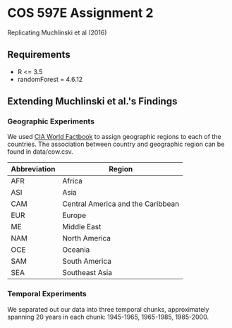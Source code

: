 # COS 597E Assignment 2
Replicating Muchlinski et al (2016)

## Requirements
* R <= 3.5
* randomForest = 4.6.12

## Extending Muchlinski et al.'s Findings
### Geographic Experiments 
We used [CIA World Factbook](https://www.cia.gov/library/publications/resources/the-world-factbook/fields/278.html) to assign geographic regions to each of the countries. The association between country and geographic region can be found in data/cow.csv. 

Abbreviation| Region
------------ | -------------
AFR | Africa
ASI | Asia
CAM | Central America and the Caribbean
EUR | Europe
ME | Middle East
NAM | North America
OCE | Oceania
SAM | South America
SEA | Southeast Asia

### Temporal Experiments 
We separated out our data into three temporal chunks, approximately spanning 20 years in each chunk: 1945-1965, 1965-1985, 1985-2000. 
